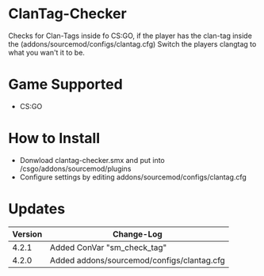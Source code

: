 # ClanTag-Checker
Checks for Clan-Tags inside fo CS:GO, if the player has the clan-tag inside the (addons/sourcemod/configs/clantag.cfg) Switch the players clangtag to what you wan't it to be.

# Game Supported
- CS:GO

# How to Install
- Donwload clantag-checker.smx and put into /csgo/addons/sourcemod/plugins
- Configure settings by editing addons/sourcemod/configs/clantag.cfg

# Updates

| Version | Change-Log          |
| ------- | ------------------ |
| 4.2.1   | Added ConVar "sm_check_tag" |
| 4.2.0   | 	Added addons/sourcemod/configs/clantag.cfg |
